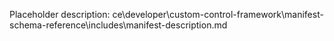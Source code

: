 Placeholder description: ce\developer\custom-control-framework\manifest-schema-reference\includes\manifest-description.md